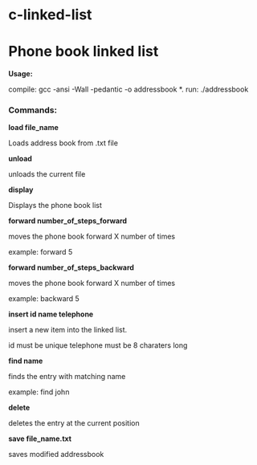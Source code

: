 # c-linked-list

<h1>Phone book linked list</h1>

<b>Usage:</b>

compile: gcc -ansi -Wall -pedantic -o addressbook *.
run: ./addressbook

<h3><b>Commands:</b></h3>

<b>load file_name</b>

Loads address book from .txt file

<b>unload</b>

unloads the current file

<b>display</b>

Displays the phone book list

<b>forward number_of_steps_forward</b>

moves the phone book forward X number of times

example: forward 5

<b>forward number_of_steps_backward</b>

moves the phone book forward X number of times

example: backward 5

<b>insert id name telephone</b>

insert a new item into the linked list.

id must be unique
telephone must be 8 charaters long

<b>find name</b>

finds the entry with matching name

example: find john

<b>delete</b>

deletes the entry at the current position

<b>save file_name.txt</b>

saves modified addressbook
